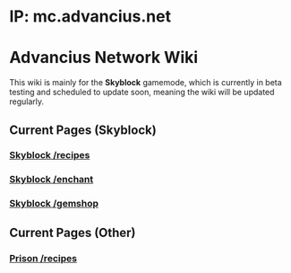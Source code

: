 # IP: mc.advancius.net
# Advancius Network Wiki
This wiki is mainly for the **Skyblock** gamemode, which is currently in beta testing and scheduled to update soon, meaning the wiki will be updated regularly.
## Current Pages (Skyblock)
### [Skyblock /recipes](SBSpecialItems.md)
### [Skyblock /enchant](SBCustomEnchants.md)
### [Skyblock /gemshop](SBGemShopItems.md)
## Current Pages (Other)
### [Prison /recipes](PriSpecialItems.md)
